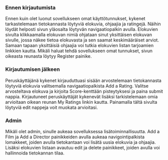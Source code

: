### Ennen kirjautumista
Ennen kuin olet luonut sovellukseen omat käyttötunnukset, kykenet tarkastelemaan tietokannasta löytyviä elokuvia, ohjaajia ja ratingejä. Näihin löydät helposti sivun yläosalta löytyvän navigaatiopalkin avulla. Elokuvien sivulta klikkaamalla elokuvan nimiä ohjataan sinut yksittäisen elokuvan sivulle, jossa näkee tietoa elokuvasta ja sen saamat keskimääräiset arviot. Samaan tapaan yksittäisiä ohjaajia voi tutkia elokuvien listan tarjoamien linkkien kautta. Mikäli haluat tehdä sovellukseen omat tunnukset, sivun oikeasta reunasta löytyy Register painike.

### Kirjautumisen jälkeen
Peruskäyttäjänä kykenet kirjauduttuasi sisään arvostelemaan tietokannasta löytyviä elokuvia valitsemalla navigaatiopalkista Add a Rating. Valitse arvosteltava elokuva ja kirjoita Score-kenttään pisteytyksesi ja paina submit nappia. Kirjautuneet peruskäyttäjät kykenevät lisäksi tarkistelemaan omia arvioitaan oikean reunan My Ratings linkin kautta. Painamalla tältä sivulta löytyviä edit nappeja voit muokata arvioitasi. 

### Admin
Mikäli olet admin, sinulle aukeaa sovelluksessa lisätoiminnallisuutta. Add a Film ja Add a Director painikkeiden avulla aukeaa navigointipalkista lomakkeet, joiden avulla tietokantaan voi lisätä uusia elokuvia ja ohjaajia. Lisäksi elokuvien listaan avautuu edit ja delete painikkeet, joiden avulla voi hallinnoida tietokannan tilaa.
